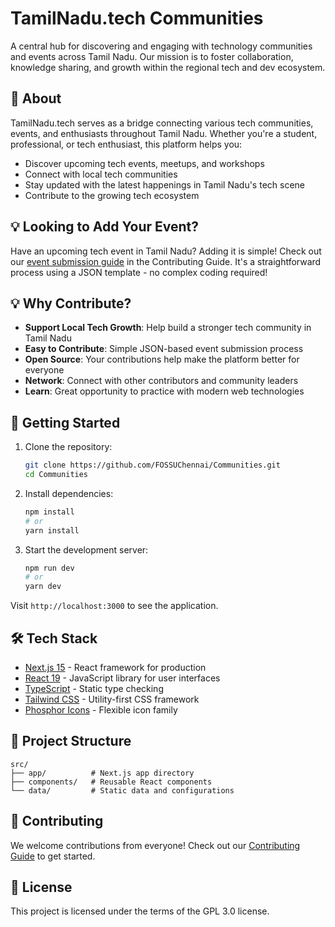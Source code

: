 # TamilNadu.tech Communities

A central hub for discovering and engaging with technology communities and events across Tamil Nadu. Our mission is to foster collaboration, knowledge sharing, and growth within the regional tech and dev ecosystem.

## 🎯 About

TamilNadu.tech serves as a bridge connecting various tech communities, events, and enthusiasts throughout Tamil Nadu. Whether you're a student, professional, or tech enthusiast, this platform helps you:

- Discover upcoming tech events, meetups, and workshops
- Connect with local tech communities
- Stay updated with the latest happenings in Tamil Nadu's tech scene
- Contribute to the growing tech ecosystem

## 💡 Looking to Add Your Event?

Have an upcoming tech event in Tamil Nadu? Adding it is simple! Check out our [event submission guide](CONTRIBUTING.md#-adding-events-most-common-contribution) in the Contributing Guide. It's a straightforward process using a JSON template - no complex coding required!

## 💡 Why Contribute?

- **Support Local Tech Growth**: Help build a stronger tech community in Tamil Nadu
- **Easy to Contribute**: Simple JSON-based event submission process
- **Open Source**: Your contributions help make the platform better for everyone
- **Network**: Connect with other contributors and community leaders
- **Learn**: Great opportunity to practice with modern web technologies

## 🤝 Getting Started

1. Clone the repository:

   ```bash
   git clone https://github.com/FOSSUChennai/Communities.git
   cd Communities
   ```

2. Install dependencies:

   ```bash
   npm install
   # or
   yarn install
   ```

3. Start the development server:
   ```bash
   npm run dev
   # or
   yarn dev
   ```

Visit `http://localhost:3000` to see the application.

## 🛠️ Tech Stack

- [Next.js 15](https://nextjs.org/) - React framework for production
- [React 19](https://reactjs.org/) - JavaScript library for user interfaces
- [TypeScript](https://www.typescriptlang.org/) - Static type checking
- [Tailwind CSS](https://tailwindcss.com/) - Utility-first CSS framework
- [Phosphor Icons](https://phosphoricons.com/) - Flexible icon family

## 📁 Project Structure

```
src/
├── app/          # Next.js app directory
├── components/   # Reusable React components
└── data/         # Static data and configurations
```

## 🤝 Contributing

We welcome contributions from everyone! Check out our [Contributing Guide](CONTRIBUTING.md) to get started.

## 📝 License

This project is licensed under the terms of the GPL 3.0 license.
